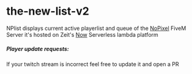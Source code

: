 # the-new-list-v2

NPlist displays current active playerlist and queue of the [NoPixel](http://www.nopixel.com) FiveM Server it's hosted on Zeit's [Now](https://www.now.sh) Serverless lambda platform


##### Player update requests:

If your twitch stream is incorrect feel free to update it and open a PR 
